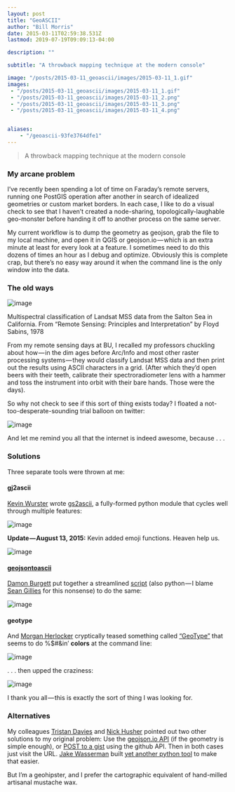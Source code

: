 ```yaml
---
layout: post
title: "GeoASCII"
author: "Bill Morris"
date: 2015-03-11T02:59:38.531Z
lastmod: 2019-07-19T09:09:13-04:00

description: ""

subtitle: "A throwback mapping technique at the modern console"

image: "/posts/2015-03-11_geoascii/images/2015-03-11_1.gif" 
images:
 - "/posts/2015-03-11_geoascii/images/2015-03-11_1.gif" 
 - "/posts/2015-03-11_geoascii/images/2015-03-11_2.png" 
 - "/posts/2015-03-11_geoascii/images/2015-03-11_3.png" 
 - "/posts/2015-03-11_geoascii/images/2015-03-11_4.png" 


aliases:
    - "/geoascii-93fe3764dfe1"
---
```


> A throwback mapping technique at the modern console

### My arcane problem

I’ve recently been spending a lot of time on Faraday’s remote servers, running one PostGIS operation after another in search of idealized geometries or custom market borders. In each case, I like to do a visual check to see that I haven’t created a node-sharing, topologically-laughable geo-monster before handing it off to another process on the same server.

My current workflow is to dump the geometry as geojson, grab the file to my local machine, and open it in QGIS or geojson.io — which is an extra minute at least for every look at a feature. I sometimes need to do this dozens of times an hour as I debug and optimize. Obviously this is complete crap, but there’s no easy way around it when the command line is the only window into the data.

### The old ways




![image](/shoals/assets/img/2015-03-11_1.gif)

Multispectral classification of Landsat MSS data from the Salton Sea in California. From “Remote Sensing: Principles and Interpretation” by Floyd Sabins, 1978



From my remote sensing days at BU, I recalled my professors chuckling about how — in the dim ages before Arc/Info and most other raster processing systems — they would classify Landsat MSS data and then print out the results using ASCII characters in a grid. (After which they’d open beers with their teeth, calibrate their spectroradiometer lens with a hammer and toss the instrument into orbit with their bare hands. Those were the days).

So why not check to see if this sort of thing exists today? I floated a not-too-desperate-sounding trial balloon on twitter:

![image](/shoals/assets/img/2015-03-11_10.png)


And let me remind you all that the internet is indeed awesome, because . . .

### Solutions

Three separate tools were thrown at me:

#### gj2ascii

[Kevin Wurster](https://twitter.com/geowurster) wrote [gs2ascii](https://github.com/geowurster/gj2ascii), a fully-formed python module that cycles well through multiple features:




![image](/shoals/assets/img/2015-03-11_2.png)



**Update — August 13, 2015:** Kevin added emoji functions. Heaven help us.




![image](/shoals/assets/img/2015-03-11_3.png)



#### [**geojsontoascii**](https://gist.github.com/dnomadb/62d629216e19906c53d3)

[Damon Burgett](https://twitter.com/DnomadB) put together a streamlined [script](https://gist.github.com/dnomadb/62d629216e19906c53d3) (also python — I blame [Sean Gillies](https://twitter.com/sgillies) for this nonsense) to do the same:




![image](/shoals/assets/img/2015-03-11_4.png)



#### geotype

And [Morgan Herlocker](https://twitter.com/morganherlocker) cryptically teased something called [“GeoType”](https://github.com/morganherlocker/geotype) that seems to do %$#&amp;in’ **colors** at the command line:

![image](/shoals/assets/img/2015-03-11_11.png)


. . . then upped the craziness:

![image](/shoals/assets/img/2015-03-11_12.png)


I thank you all — this is exactly the sort of thing I was looking for.

### Alternatives

My colleagues [Tristan Davies](https://twitter.com/devTristan) and [Nick Husher](https://twitter.com/TeslaNick) pointed out two other solutions to my original problem: Use the [geojson.io API](https://github.com/mapbox/geojson.io/blob/gh-pages/API.md#datadataapplicationjson) (if the geometry is simple enough), or [POST to a gist](https://gist.github.com/caspyin/2288960#post) using the github API. Then in both cases just visit the URL. [Jake Wasserman](https://twitter.com/jwass2000) built [yet another python tool](https://github.com/jwass/geojsonio.py) to make that easier.

But I’m a geohipster, and I prefer the cartographic equivalent of hand-milled artisanal mustache wax.

